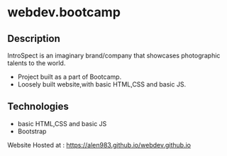 # webdev.bootcamp  

## Description
IntroSpect is an imaginary brand/company that showcases photographic talents to the world.
- Project built as a part of Bootcamp.
- Loosely built website,with basic HTML,CSS and basic JS.
 
## Technologies
- basic HTML,CSS and basic JS
- Bootstrap

Website Hosted at : https://alen983.github.io/webdev.github.io
